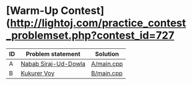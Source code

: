 # [Warm-Up Contest](http://lightoj.com/practice_contest_problemset.php?contest_id=727

| ID | Problem statement                                                                                    | Solution                 |
|----|------------------------------------------------------------------------------------------------------|--------------------------|
| A  | [Nabab Siraj-Ud-Dowla](http://lightoj.com/practice_contest_showproblem.php?contest_id=727&problem=A) | [A/main.cpp](A/main.cpp) |
| B  | [Kukurer Voy](http://lightoj.com/practice_contest_showproblem.php?contest_id=727&problem=B)          | [B/main.cpp](B/main.cpp) |

